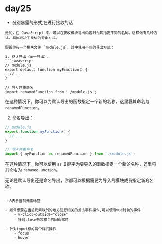 # day25
- 分别暴露的形式,在进行接收的话
```
是的，在 JavaScript 中，可以在接收模块导出内容时为其指定不同的名称。这样做有几种方式，具体取决于模块的导出方式。

假设你有一个模块文件 `module.js`，其中使用不同的导出方式：

1. 默认导出（单一导出）：
```javascript
// module.js
export default function myFunction() {
  // ...
}

// 导入并重命名
import renamedFunction from './module.js';
```

在这种情况下，你可以为默认导出的函数指定一个新的名称，这里将其命名为 `renamedFunction`。

2. 命名导出：
```javascript
// module.js
export function myFunction() {
  // ...
}

// 导入并重命名
import { myFunction as renamedFunction } from './module.js';
```

在这种情况下，你可以使用 `as` 关键字为要导入的函数指定一个新的名称，这里将其命名为 `renamedFunction`。

无论是默认导出还是命名导出，你都可以根据需要为导入的模块成员指定新的名称。
```

- &表示当前元素标签

- 如何想要在当前元素以外的地方进行相关的点击事件操作,可以使用vue封装的事件
    - v-click-outside="close" 
    - 针对close书写相关的回调即可

- 针对input框的两个样式操作
    - focus
    - hover
    